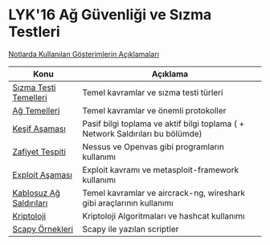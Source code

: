 # LYK'16 Ağ Güvenliği ve Sızma Testleri 

[Notlarda Kullanılan Gösterimlerin Açıklamaları](04-Exploit-Asamasi/README.md) 

Konu | Açıklama
---- | -----------
[Sızma Testi Temelleri](00-Sizma-Testi-Temelleri/README.md) | Temel kavramlar ve sızma testi türleri
[Ağ Temelleri](01-Ag-Temelleri/README.md) | Temel kavramlar ve önemli protokoller
[Keşif Aşaması](02-Kesif-Asamasi/README.md) | Pasif bilgi toplama ve aktif bilgi toplama ( + Network Saldırıları bu bölümde)
[Zafiyet Tespiti](03-Zafiyet-Tespiti) | Nessus ve Openvas gibi programların kullanımı
[Exploit Aşaması](04-Exploit-Asamasi/00-Exploit-Aşaması.md) | Exploit kavramı ve metasploit-framework kullanımı
[Kablosuz Ağ Saldırıları](05-Kablosuz-Ag-Saldirilari/README.md) | Temel kavramlar ve aircrack-ng, wireshark gibi araçlarının kullanımı
[Kriptoloji](06-Kriptoloji/README.md) | Kriptoloji Algoritmaları ve hashcat kullanımı
[Scapy Örnekleri](99-Scapy-Ornekleri/README.md) | Scapy ile yazılan scriptler

